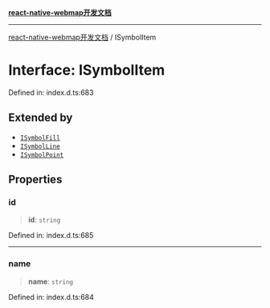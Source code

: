 [**react-native-webmap开发文档**](../README.md)

***

[react-native-webmap开发文档](../globals.md) / ISymbolItem

# Interface: ISymbolItem

Defined in: index.d.ts:683

## Extended by

- [`ISymbolFill`](ISymbolFill.md)
- [`ISymbolLine`](ISymbolLine.md)
- [`ISymbolPoint`](ISymbolPoint.md)

## Properties

### id

> **id**: `string`

Defined in: index.d.ts:685

***

### name

> **name**: `string`

Defined in: index.d.ts:684

